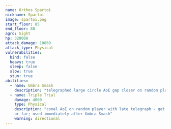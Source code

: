```yaml
---
name: Orthos Spartoi
nickname: Spartoi
image: spartoi.png
start_floor: 85
end_floor: 88
agro: Sight
hp: 328008
attack_damage: 10860
attack_type: Physical
vulnerabilities:
  bind: false
  heavy: true
  sleep: false
  slow: true
  stun: true
abilities:
  - name: Umbra Smash
    description: "telegraphed large circle AoE gap closer on random player"
  - name: Triple Trial
    damage: 4000
    type: Physical
    description: "conal AoE on random player with late telegraph - get behind
    or far; used immediately after Umbra Smash"
    warning: directional
---
```

